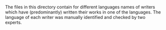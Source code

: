 
The files in this directory contain for different languages names of
writers which have (predominantly) written their works in one of the
languages. The language of each writer was manually identified and
checked by two experts.
